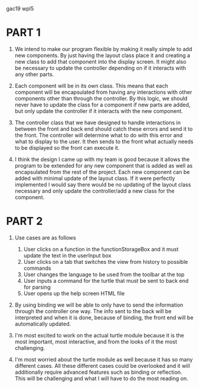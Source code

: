 gac19 wpl5

PART 1
=====

1. We intend to make our program flexible by making it really simple to add new components. By just having the layout class place it  and creating a new class to add that component into the display screen. It might also be necessary to update the controller depending on if it interacts with any other parts. 

2. Each component will be in its own class. This means that each component will be encapsulated from having any interactions with other components other than through the controller. By this logic, we should never have to update the class for a component if new parts are added, but only update the controller if it interacts with the new component.

3. The controller class that we have designed to handle interactions in between the front and back end should catch these errors and send it to the front. The controller will determine what to do with this error and what to display to the user. It then sends to the front what actually needs to be displayed so the front can execute it.

4. I think the design I came up with my team is good because it allows the program to be extended for any new component that is added as well as encapsulated from the rest of the project. Each new component can be added with minimal update of the layout class. If it were perfectly implemented I would say there would be no updating of the layout class necessary and only update the controller/add a new class for the component.


PART 2
=====

1. Use cases are as follows
	1. User clicks on a function in the functionStorageBox and it must update the text in the userInput box
	2. User clicks on a tab that switches the view from history to possible commands
	3. User changes the language to be used from the toolbar at the top
	4. User inputs a command for the turtle that must be sent to back end for parsing
	5. User opens up the help screen HTML file

2. By using binding we will be able to only have to send the information through the controller one way. The info sent to the back will be interpreted and when it is done, because of binding, the front end will be automatically updated.

3. I'm most excited to work on the actual turtle module because it is the most important, most interactive, and from the looks of it the most challenging. 

4. I'm most worried about the turtle module as well because it has so many different cases. All these different cases could be overlooked and it will additionally require advanced features such as binding or reflection. This will be challenging and what I will have to do the most reading on.
